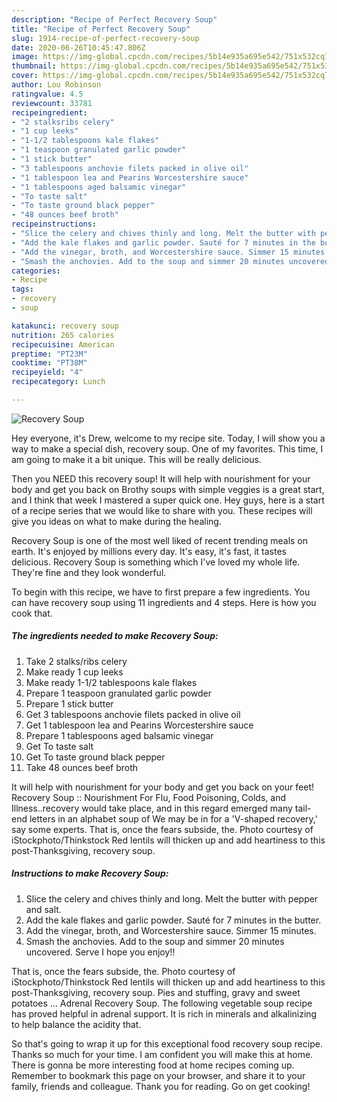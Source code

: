 ```yaml
---
description: "Recipe of Perfect Recovery Soup"
title: "Recipe of Perfect Recovery Soup"
slug: 1914-recipe-of-perfect-recovery-soup
date: 2020-06-26T10:45:47.806Z
image: https://img-global.cpcdn.com/recipes/5b14e935a695e542/751x532cq70/recovery-soup-recipe-main-photo.jpg
thumbnail: https://img-global.cpcdn.com/recipes/5b14e935a695e542/751x532cq70/recovery-soup-recipe-main-photo.jpg
cover: https://img-global.cpcdn.com/recipes/5b14e935a695e542/751x532cq70/recovery-soup-recipe-main-photo.jpg
author: Lou Robinson
ratingvalue: 4.5
reviewcount: 33781
recipeingredient:
- "2 stalksribs celery"
- "1 cup leeks"
- "1-1/2 tablespoons kale flakes"
- "1 teaspoon granulated garlic powder"
- "1 stick butter"
- "3 tablespoons anchovie filets packed in olive oil"
- "1 tablespoon lea and Pearins Worcestershire sauce"
- "1 tablespoons aged balsamic vinegar"
- "To taste salt"
- "To taste ground black pepper"
- "48 ounces beef broth"
recipeinstructions:
- "Slice the celery and chives thinly and long. Melt the butter with pepper and salt."
- "Add the kale flakes and garlic powder. Sauté for 7 minutes in the butter."
- "Add the vinegar, broth, and Worcestershire sauce. Simmer 15 minutes."
- "Smash the anchovies. Add to the soup and simmer 20 minutes uncovered. Serve I hope you enjoy!!"
categories:
- Recipe
tags:
- recovery
- soup

katakunci: recovery soup 
nutrition: 265 calories
recipecuisine: American
preptime: "PT23M"
cooktime: "PT38M"
recipeyield: "4"
recipecategory: Lunch

---
```



![Recovery Soup](https://img-global.cpcdn.com/recipes/5b14e935a695e542/751x532cq70/recovery-soup-recipe-main-photo.jpg)

Hey everyone, it's Drew, welcome to my recipe site. Today, I will show you a way to make a special dish, recovery soup. One of my favorites. This time, I am going to make it a bit unique. This will be really delicious.

Then you NEED this recovery soup! It will help with nourishment for your body and get you back on Brothy soups with simple veggies is a great start, and I think that week I mastered a super quick one. Hey guys, here is a start of a recipe series that we would like to share with you. These recipes will give you ideas on what to make during the healing.

Recovery Soup is one of the most well liked of recent trending meals on earth. It's enjoyed by millions every day. It's easy, it's fast, it tastes delicious. Recovery Soup is something which I've loved my whole life. They're fine and they look wonderful.


To begin with this recipe, we have to first prepare a few ingredients. You can have recovery soup using 11 ingredients and 4 steps. Here is how you cook that.

<!--inarticleads1-->

##### The ingredients needed to make Recovery Soup:

1. Take 2 stalks/ribs celery
1. Make ready 1 cup leeks
1. Make ready 1-1/2 tablespoons kale flakes
1. Prepare 1 teaspoon granulated garlic powder
1. Prepare 1 stick butter
1. Get 3 tablespoons anchovie filets packed in olive oil
1. Get 1 tablespoon lea and Pearins Worcestershire sauce
1. Prepare 1 tablespoons aged balsamic vinegar
1. Get To taste salt
1. Get To taste ground black pepper
1. Take 48 ounces beef broth


It will help with nourishment for your body and get you back on your feet! Recovery Soup :: Nourishment For Flu, Food Poisoning, Colds, and Illness..recovery would take place, and in this regard emerged many tail-end letters in an alphabet soup of We may be in for a &#39;V-shaped recovery,&#39; say some experts. That is, once the fears subside, the. Photo courtesy of iStockphoto/Thinkstock Red lentils will thicken up and add heartiness to this post-Thanksgiving, recovery soup. 

<!--inarticleads2-->

##### Instructions to make Recovery Soup:

1. Slice the celery and chives thinly and long. Melt the butter with pepper and salt.
1. Add the kale flakes and garlic powder. Sauté for 7 minutes in the butter.
1. Add the vinegar, broth, and Worcestershire sauce. Simmer 15 minutes.
1. Smash the anchovies. Add to the soup and simmer 20 minutes uncovered. Serve I hope you enjoy!!


That is, once the fears subside, the. Photo courtesy of iStockphoto/Thinkstock Red lentils will thicken up and add heartiness to this post-Thanksgiving, recovery soup. Pies and stuffing, gravy and sweet potatoes … Adrenal Recovery Soup. The following vegetable soup recipe has proved helpful in adrenal support. It is rich in minerals and alkalinizing to help balance the acidity that. 

So that's going to wrap it up for this exceptional food recovery soup recipe. Thanks so much for your time. I am confident you will make this at home. There is gonna be more interesting food at home recipes coming up. Remember to bookmark this page on your browser, and share it to your family, friends and colleague. Thank you for reading. Go on get cooking!
